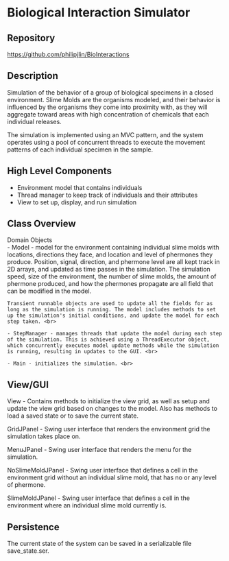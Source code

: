 # Biological Interaction Simulator


## Repository
<https://github.com/philipjlin/BioInteractions>


## Description
Simulation of the behavior of a group of biological specimens in a closed environment. Slime Molds are the organisms modeled, and their behavior is influenced by the organisms they come into proximity with, as they will aggregate toward areas with high concentration of chemicals that each individual releases.

The simulation is implemented using an MVC pattern, and the system operates using a pool of concurrent threads to execute the movement patterns of each individual specimen in the sample.


## High Level Components
* Environment model that contains individuals
* Thread manager to keep track of individuals and their attributes
* View to set up, display, and run simulation


## Class Overview
Domain Objects <br>
    - Model - model for the environment containing individual slime molds with locations, directions they face, and location and level of phermones they produce. Position, signal, direction, and phermone level are all kept track in 2D arrays, and updated as time passes in the simulation. The simulation speed, size of the environment, the number of slime molds, the amount of phermone produced, and how the phermones propagate are all field that can be modified in the model.

    Transient runnable objects are used to update all the fields for as long as the simulation is running. The model includes methods to set up the simulation's initial conditions, and update the model for each step taken. <br>

    - StepManager - manages threads that update the model during each step of the simulation. This is achieved using a ThreadExecutor object, which concurrently executes model update methods while the simulation is running, resulting in updates to the GUI. <br>

    - Main - initializes the simulation. <br>


## View/GUI
View - Contains methods to initialize the view grid, as well as setup and update the view grid based on changes to the model. Also has methods to load a saved state or to save the current state. <br>

GridJPanel - Swing user interface that renders the environment grid the simulation takes place on. <br>

MenuJPanel - Swing user interface that renders the menu for the simulation. <br>

NoSlimeMoldJPanel - Swing user interface that defines a cell in the environment grid without an individual slime mold, that has no or any level of phermone. <br>

SlimeMoldJPanel - Swing user interface that defines a cell in the environment where an individual slime mold currently is. <br>


## Persistence
The current state of the system can be saved in a serializable file save_state.ser.
